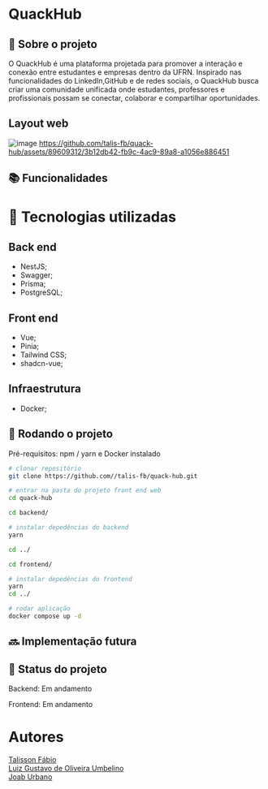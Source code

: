 # QuackHub

<!-- license --> 

## :memo:  Sobre o projeto
O QuackHub é uma plataforma projetada para promover a interação e conexão entre estudantes e empresas dentro da UFRN. Inspirado nas funcionalidades do LinkedIn,GitHub e de redes sociais, o QuackHub busca criar uma comunidade unificada onde estudantes, professores e profissionais possam se conectar, colaborar e compartilhar oportunidades.

## Layout web
![image](https://github.com/talis-fb/quack-hub/assets/89609312/c1504023-2908-4982-8a77-c42f9815b9e2)
https://github.com/talis-fb/quack-hub/assets/89609312/3b12db42-fb9c-4ac9-89a8-a1056e886451





<!-- ## Modelo conceitual -->

## :books: Funcionalidades


# :wrench: Tecnologias utilizadas
## Back end
* NestJS;
* Swagger;
* Prisma;
* PostgreSQL;
  
## Front end
* Vue;
* Pinia;
* Tailwind CSS;
* shadcn-vue;
  
<!--## Implantação em produção -->

## Infraestrutura
* Docker;

## :rocket: Rodando o projeto
Pré-requisitos: npm / yarn e Docker instalado

```bash
# clonar repositório
git clone https://github.com//talis-fb/quack-hub.git

# entrar na pasta do projeto front end web
cd quack-hub

cd backend/

# instalar depedências do backend
yarn

cd ../

cd frontend/

# instalar depedências do frontend
yarn
cd ../

# rodar aplicação
docker compose up -d
```

## :soon: Implementação futura


## :dart: Status do projeto
<p>Backend: Em andamento</p>
<p>Frontend: Em andamento</p>

# Autores
<a href="https://github.com/talis-fb">Talisson Fábio</a><br>
<a href="https://github.com/luizgustavoou">Luiz Gustavo de Oliveira Umbelino</a><br>
<a href="https://github.com/JoabUrbano">Joab Urbano</a><br>

